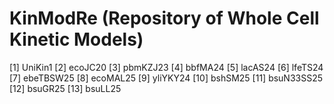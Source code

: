 # KinModRe (Repository of Whole Cell Kinetic Models)

[1] UniKin1
[2] ecoJC20
[3] pbmKZJ23
[4] bbfMA24
[5] lacAS24
[6] lfeTS24
[7] ebeTBSW25
[8] ecoMAL25
[9] yliYKY24
[10] bshSM25
[11] bsuN33SS25
[12] bsuGR25
[13] bsuLL25

